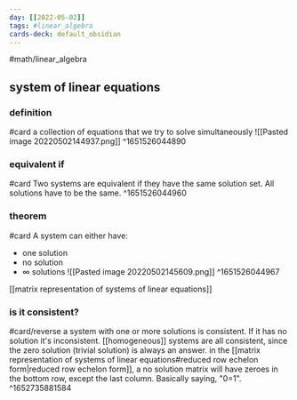 ```yaml
---
day: [[2022-05-02]]
tags: #linear_algebra
cards-deck: default_obsidian
---
```

#math/linear_algebra
## system of linear equations

### definition
#card 
a collection of equations that we try to solve simultaneously
![[Pasted image 20220502144937.png]]
^1651526044890


### equivalent if
#card 
Two systems are equivalent if they have the same solution set. All solutions have to be the same.
^1651526044960

### theorem
#card
A system can either have:
- one solution
- no solution
- $\infty$ solutions
![[Pasted image 20220502145609.png]]
^1651526044967


[[matrix representation of systems of linear equations]]

### is it consistent?
#card/reverse 
a system with one or more solutions is consistent. If it has no solution it's inconsistent. 
[[homogeneous]] systems are all consistent, since the zero solution (trivial solution) is always an answer. 
in the [[matrix representation of systems of linear equations#reduced row echelon form|reduced row echelon form]], a no solution matrix will have zeroes in the bottom row, except the last column. Basically saying, "0=1".
^1652735881584
